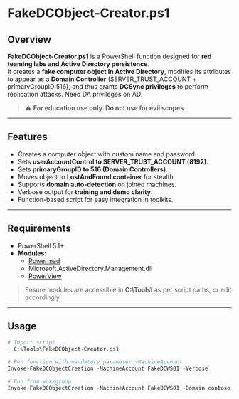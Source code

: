 # FakeDCObject-Creator.ps1

## Overview

**FakeDCObject-Creator.ps1** is a PowerShell function designed for **red teaming labs and Active Directory persistence**.  
It creates a **fake computer object in Active Directory**, modifies its attributes to appear as a **Domain Controller** (SERVER_TRUST_ACCOUNT + primaryGroupID 516), and thus grants **DCSync privileges** to perform replication attacks.
Need DA privileges on AD.

> ⚠️ **For education use only. Do not use for evil scopes.**

---

## Features

- Creates a computer object with custom name and password.
- Sets **userAccountControl to SERVER_TRUST_ACCOUNT (8192)**.
- Sets **primaryGroupID to 516 (Domain Controllers)**.
- Moves object to **LostAndFound container** for stealth.
- Supports **domain auto-detection** on joined machines.
- Verbose output for **training and demo clarity**.
- Function-based script for easy integration in toolkits.

---

## Requirements

- PowerShell 5.1+
- **Modules:**
  - [Powermad](https://github.com/Kevin-Robertson/Powermad)
  - Microsoft.ActiveDirectory.Management.dll
  - [PowerView](https://github.com/PowerShellMafia/PowerSploit/tree/master/Recon)

> Ensure modules are accessible in **C:\Tools\\** as per script paths, or edit accordingly.

---

## Usage

```powershell
# Import script
. C:\Tools\FakeDCObject-Creator.ps1

# Run function with mandatory parameter -MachineAccount
Invoke-FakeDCObjectCreation -MachineAccount FakeDCWS01 -Verbose

# Run from workgroup
Invoke-FakeDCObjectCreation -MachineAccount FakeDCWS01 -Domain contoso.corp -DC dc.contoso.corp -Password P@ssw0rd! -Verbose

